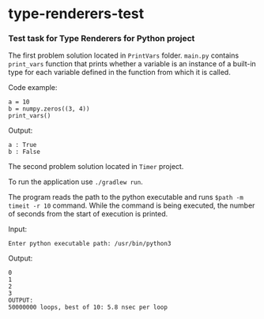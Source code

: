 # type-renderers-test

### Test task for Type Renderers for Python project

The first problem solution located in `PrintVars` folder. `main.py` contains `print_vars` 
function that prints whether a variable is an instance of a built-in type for each variable
defined in the function from which it is called.

Code example:

```
a = 10
b = numpy.zeros((3, 4))
print_vars()
```

Output: 

```
a : True
b : False
```



The second problem solution located in `Timer` project.

To run the application use `./gradlew run`. 

The program reads the path to the python executable and runs `$path -m timeit -r 10` command.
While the command is being executed, the number of seconds from the start of execution is printed.

Input:

```
Enter python executable path: /usr/bin/python3
```

Output:
```
0
1
2
3
OUTPUT:
50000000 loops, best of 10: 5.8 nsec per loop
```